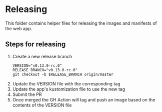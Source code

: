 # Releasing

This folder contains helper files for releasing the images and manifests of the
web app.

## Steps for releasing

1. Create a new release branch
    ```
    VERSION="v0.13.0-rc.0"
    RELEASE_BRANCH="v0.13.0-rc.0"
    git checkout -b $RELEASE_BRANCH origin/master
    ```
2. Update the VERSION file with the corresponding tag
3. Update the app's kustomization file to use the new tag
4. Submit the PR
5. Once merged the GH Action will tag and push an image based on the contents
   of the VERSION file
